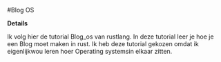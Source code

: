 #Blog OS 

**Details**

Ik volg hier de tutorial Blog_os  van rustlang.
In deze tutorial leer je hoe je een Blog moet maken in rust.
Ik heb deze tutorial gekozen omdat ik eigenlijkwou leren hoer Operating systemsin elkaar zitten. 

